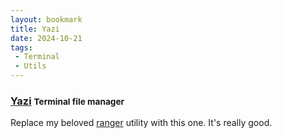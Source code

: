 ```yaml
---
layout: bookmark
title: Yazi
date: 2024-10-21
tags: 
 - Terminal
 - Utils
---
```


### [Yazi](https://github.com/sxyazi/yazi) <small class="superscript">Terminal file manager</small>

Replace my beloved [ranger](https://github.com/ranger/ranger) utility with this one. It's really good.